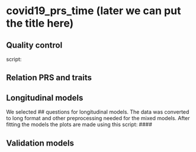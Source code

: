# covid19_prs_time (later we can put the title here)

## Quality control

script: 

## Relation PRS and traits

## Longitudinal models

We selected ## questions for longitudinal models. The data was converted to long format and other preprocessing needed for the mixed models.
After fitting the models the plots are made using this script: ####


## Validation models

